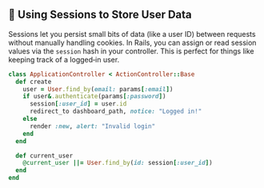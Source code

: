 ## 🔑 Using Sessions to Store User Data

Sessions let you persist small bits of data (like a user ID) between requests without manually handling cookies. In Rails, you can assign or read session values via the `session` hash in your controller. This is perfect for things like keeping track of a logged‑in user.

```ruby
class ApplicationController < ActionController::Base
  def create
    user = User.find_by(email: params[:email])
    if user&.authenticate(params[:password])
      session[:user_id] = user.id
      redirect_to dashboard_path, notice: "Logged in!"
    else
      render :new, alert: "Invalid login"
    end
  end

  def current_user
    @current_user ||= User.find_by(id: session[:user_id])
  end
end
```